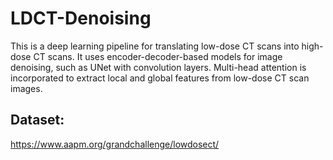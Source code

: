 # LDCT-Denoising
This is a deep learning pipeline for translating low-dose CT scans into high-dose CT scans. It uses encoder-decoder-based models for image denoising, such as UNet with convolution layers. Multi-head attention is incorporated to extract local and global features from low-dose CT scan images.

## Dataset:
https://www.aapm.org/grandchallenge/lowdosect/
